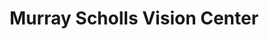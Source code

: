 ---
title: "Murray Scholls Vision Center"
url: /beaverton/murray-scholls-vision-center/
shop: Optiker
---